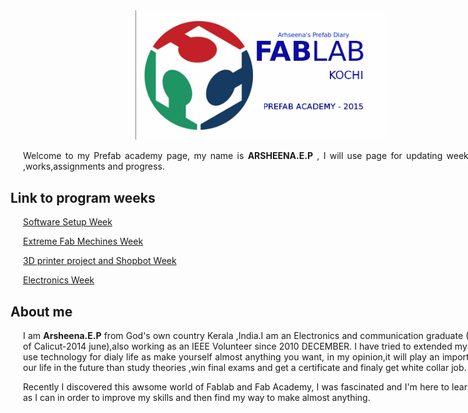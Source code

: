 <div style="width:800px; margin:0 auto;">


<center><img src="img/fabkochi.png" width="400"/></center>

                             
<div align="justify" style="margin-left:2.5%" style="margin-right:3%">

Welcome to my Prefab academy page, my name is <b>ARSHEENA.E.P</b> , I will use page for updating weekly training ,works,assignments and progress.
</div>


## Link to program weeks

<div align="justify" style="margin-left:2.5%" style="margin-right:3%">

[Software Setup Week](week1.html)

[Extreme Fab Mechines Week](week2.html)

[3D printer project and Shopbot Week](week3.html)

[Electronics Week](week4.html)
</div>


## About me
<div align="justify" style="margin-left:2.5%" style="margin-right:3%">
                        
I am <b>Arsheena.E.P</b> from God's own country Kerala ,India.I am an Electronics and communication graduate (University of Calicut-2014 june),also working as an IEEE Volunteer since 2010 DECEMBER. I have tried to extended my interest in use technology for dialy life as make yourself almost anything you want, in my opinion,it will play an important role in our life in the future than study theories ,win final exams and get a certificate and finaly get white collar job.

Recently I discovered this awsome world of Fablab and Fab Academy, I was fascinated and I'm here to learn as much as I can in order to improve my skills and then find my way to make almost anything.
</div>




</div>


